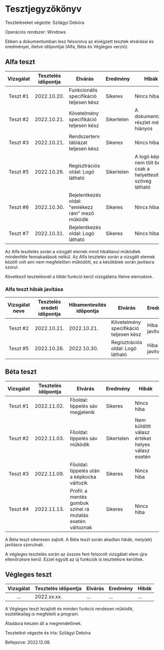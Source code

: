 # Tesztjegyzőkönyv

Teszteléseket végezte: Szilágyi Debóra

Operációs rendszer: Windows

Ebben a dokumentumban lesz felsorolva az elvégzett tesztek elvárásai és eredményei, illetve időpontjai (Alfa, Béta és Végleges verzió).

## Alfa teszt

| Vizsgálat | Tesztelés időpontja | Elvárás | Eredmény | Hibák |
| :---: | --- | --- | --- | --- |
| Teszt #1 | 2022.10.20. | Funkcionális specifikáció teljesen kész | Sikeres | Nincs hiba |
| Teszt #2 | 2022.10.21. | Követelmény specifikáció teljesen kész | Sikertelen | A dokumentáció részlet még hiányos |
| Teszt #3 | 2022.10.21. | Rendszerterv táblázat teljesen kész | Sikeres | Nincs hiba |
| Teszt #5 | 2022.10.26. | Regisztrációs oldal: Logó látható | Sikertelen | A logó kép nem tölt be csak a helyettesítő szöveg látható |
| Teszt #6 | 2022.10.30. | Bejelentkezés oldal: "emlékezz rám" mező működik | Sikeres | Nincs hiba |
| Teszt #7 | 2022.10.31. | Bejelentkezés oldal: Logó látható | Sikeres | Nincs hiba |

Az Alfa tesztelés során a vizsgált elemek mind hibátlanul működtek mindenféle fennakadások nélkül.
Az Alfa tesztelés során a vizsgált elemek között volt ami nem megfelelően működött, ez a későbbiek során javításra szorul.

Következő tesztelésnél a többi funkció kerül vizsgálatra illetve elemzésre.

### Alfa teszt hibák javítása
| Vizsgálat neve | Tesztelés eredeti időpontja | Hibamentesítés időpontja | Elvárás | Eredmény | Hibák |
| :---: | --- | --- | --- | --- | --- |
| Teszt #2 | 2022.10.21. | 2022.10.21. | Követelmény specifikáció teljesen kész | Hiba javítva | A dokumentáció befejezve |
| Teszt #5 | 2022.10.26. | 2022.10.30. | Regisztrációs oldal: Logó látható | Hiba javítva | A logó látható |

## Béta teszt

| Vizsgálat | Tesztelés időpontja | Elvárás | Eredmény | Hibák |
| :---: | --- | --- | --- | --- |
| Teszt #1 | 2022.11.02. | Főoldal: tippelés sáv megjelenik | Sikeres | Nincs hiba |
| Teszt #2 | 2022.11.03. | Főoldal: tippelés sáv működik | Sikertelen | Nem küldött válasz értéket helyes válasz esetén |
| Teszt #3 | 2022.11.09. | Főoldal: tippelés után a képkocka változik | Sikeres | Nincs hiba |
| Teszt #4 | 2022.11.13. | Profil: a mentés gombok színei rá mutatás esetén változnak | Sikeres | Nincs hiba |


A Béta teszt sikeresen zajlott.
A Béta teszt során akadtan hibák, mely(ek) javításra szorulnak.

A végleges tesztelés során az összes fent felsorolt vizsgálati elem újra ellenőrzésre kerül. Ezzel együtt az új funkciók is tesztelésre kerültek.

## Végleges teszt
| Vizsgálat | Tesztelés időpontja | Elvárás | Eredmény | Hibák |
| :---: | --- | --- | --- | --- |
| ... | 2022.xx.xx. | ... | ... | ... |

A Végleges teszt lezajlott és minden funkció rendesen működik, esztétikailag is megfelelő a program.

Átadásra készen áll a megrendelőnek.

Tesztelést végezte és írta: Szilágyi Debóra

Befejezve: 2022.12.08.
